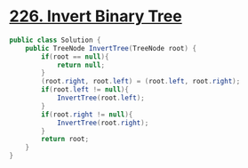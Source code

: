 # [226. Invert Binary Tree](https://leetcode.com/problems/invert-binary-tree/)

```csharp
public class Solution {
    public TreeNode InvertTree(TreeNode root) {
        if(root == null){
            return null;
        }
        (root.right, root.left) = (root.left, root.right);
        if(root.left != null){
            InvertTree(root.left);
        }
        if(root.right != null){
            InvertTree(root.right);
        }
        return root;
    }
}
```

